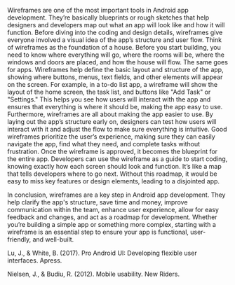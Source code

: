 Wireframes are one of the most important tools in Android app development. They’re basically blueprints or rough sketches that help designers and developers map out what an app will look like and how it will function. Before diving into the coding and design details, wireframes give everyone involved a visual idea of the app’s structure and user flow. Think of wireframes as the foundation of a house. Before you start building, you need to know where everything will go, where the rooms will be, where the windows and doors are placed, and how the house will flow. The same goes for apps. Wireframes help define the basic layout and structure of the app, showing where buttons, menus, text fields, and other elements will appear on the screen. For example, in a to-do list app, a wireframe will show the layout of the home screen, the task list, and buttons like "Add Task" or "Settings." This helps you see how users will interact with the app and ensures that everything is where it should be, making the app easy to use. Furthermore, wireframes are all about making the app easier to use. By laying out the app’s structure early on, designers can test how users will interact with it and adjust the flow to make sure everything is intuitive. Good wireframes prioritize the user’s experience, making sure they can easily navigate the app, find what they need, and complete tasks without frustration. Once the wireframe is approved, it becomes the blueprint for the entire app. Developers can use the wireframe as a guide to start coding, knowing exactly how each screen should look and function. It’s like a map that tells developers where to go next. Without this roadmap, it would be easy to miss key features or design elements, leading to a disjointed app. 

In conclusion, wireframes are a key step in Android app development. They help clarify the app's structure, save time and money, improve communication within the team, enhance user experience, allow for easy feedback and changes, and act as a roadmap for development. Whether you’re building a simple app or something more complex, starting with a wireframe is an essential step to ensure your app is functional, user-friendly, and well-built.

Lu, J., & White, B. (2017). Pro Android UI: Developing flexible user interfaces. Apress.

Nielsen, J., & Budiu, R. (2012). Mobile usability. New Riders.


